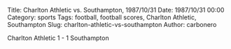Title: Charlton Athletic vs. Southampton, 1987/10/31
Date: 1987/10/31 00:00
Category: sports
Tags: football, football scores, Charlton Athletic, Southampton
Slug: charlton-athletic-vs-southampton
Author: carbonero


Charlton Athletic 1 - 1 Southampton
